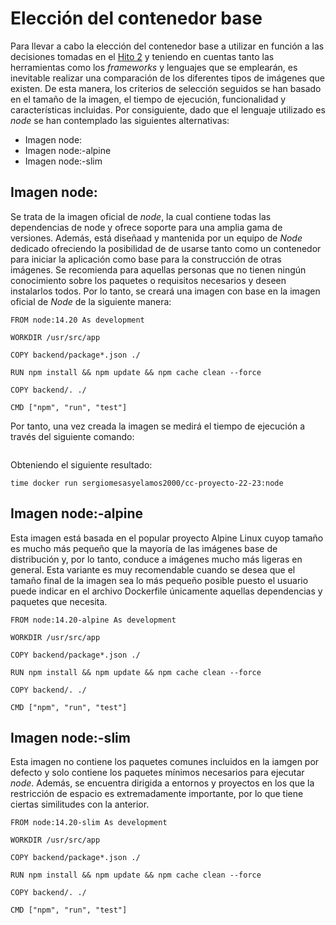 # Elección del contenedor base
Para llevar a cabo la elección del contenedor base a utilizar en función a las decisiones tomadas en el [Hito 2](docs/hitos/hito2/hito2.md) y teniendo en cuentas tanto las herramientas como los _frameworks_ y lenguajes que se emplearán, es inevitable realizar una comparación de los diferentes tipos de imágenes que existen. De esta manera, los criterios de selección seguidos se han basado en el tamaño de la imagen, el tiempo de ejecución, funcionalidad y características incluidas. Por consiguiente, dado que el lenguaje utilizado es *node* se han contemplado las siguientes alternativas:

 - Imagen node:<version>
 - Imagen node:<version>-alpine
 - Imagen node:<version>-slim

## Imagen node:<version>
Se trata de la imagen oficial de *node*, la cual contiene todas las dependencias de node y ofrece soporte para una amplia gama de versiones. Además, está diseñaad y mantenida por un equipo de _Node_ dedicado ofreciendo la posibilidad de de usarse tanto como un contenedor para iniciar la aplicación como base para la construcción de otras imágenes. Se recomienda para aquellas personas que no tienen ningún conocimiento sobre los paquetes o requisitos necesarios y deseen instalarlos todos. Por lo tanto, se creará una imagen con base en la imagen oficial de _Node_ de la siguiente manera:

```
FROM node:14.20 As development

WORKDIR /usr/src/app

COPY backend/package*.json ./

RUN npm install && npm update && npm cache clean --force

COPY backend/. ./

CMD ["npm", "run", "test"] 
```

Por tanto, una vez creada la imagen se medirá el tiempo de ejecución a través del siguiente comando:

```
```

Obteniendo el siguiente resultado:

```
time docker run sergiomesasyelamos2000/cc-proyecto-22-23:node
```

## Imagen node:<version>-alpine
Esta imagen está basada en el popular proyecto Alpine Linux cuyop tamaño es mucho más pequeño que la mayoría de las imágenes base de distribución y, por lo tanto, conduce a imágenes mucho más ligeras en general. Esta variante es muy recomendable cuando se desea que el tamaño final de la imagen sea lo más pequeño posible puesto el usuario puede indicar en el archivo Dockerfile únicamente aquellas dependencias y paquetes que necesita.

```
FROM node:14.20-alpine As development

WORKDIR /usr/src/app

COPY backend/package*.json ./

RUN npm install && npm update && npm cache clean --force

COPY backend/. ./

CMD ["npm", "run", "test"] 
```

## Imagen node:<version>-slim
Esta imagen no contiene los paquetes comunes incluidos en la iamgen por defecto y solo contiene los paquetes mínimos necesarios para ejecutar _node_. Además, se encuentra dirigida a entornos y proyectos en los que la restricción de espacio es extremadamente importante, por lo que tiene ciertas similitudes con la anterior. 

```
FROM node:14.20-slim As development

WORKDIR /usr/src/app

COPY backend/package*.json ./

RUN npm install && npm update && npm cache clean --force

COPY backend/. ./

CMD ["npm", "run", "test"] 
```



